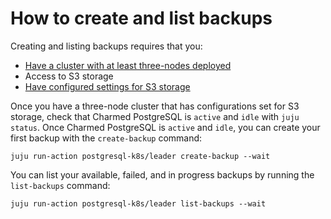 # How to create and list backups

Creating and listing backups requires that you:
* [Have a cluster with at least three-nodes deployed](/t/charmed-postgresql-k8s-how-to-manage-units/9592?channel=edge)
* Access to S3 storage
* [Have configured settings for S3 storage](/t/charmed-postgresql-k8s-how-to-configure-s3/9595?channel=edge)

Once you have a three-node cluster that has configurations set for S3 storage, check that Charmed PostgreSQL is `active` and `idle` with `juju status`. Once Charmed PostgreSQL is `active` and `idle`, you can create your first backup with the `create-backup` command:
```
juju run-action postgresql-k8s/leader create-backup --wait
```

You can list your available, failed, and in progress backups by running the `list-backups` command:
```
juju run-action postgresql-k8s/leader list-backups --wait
```